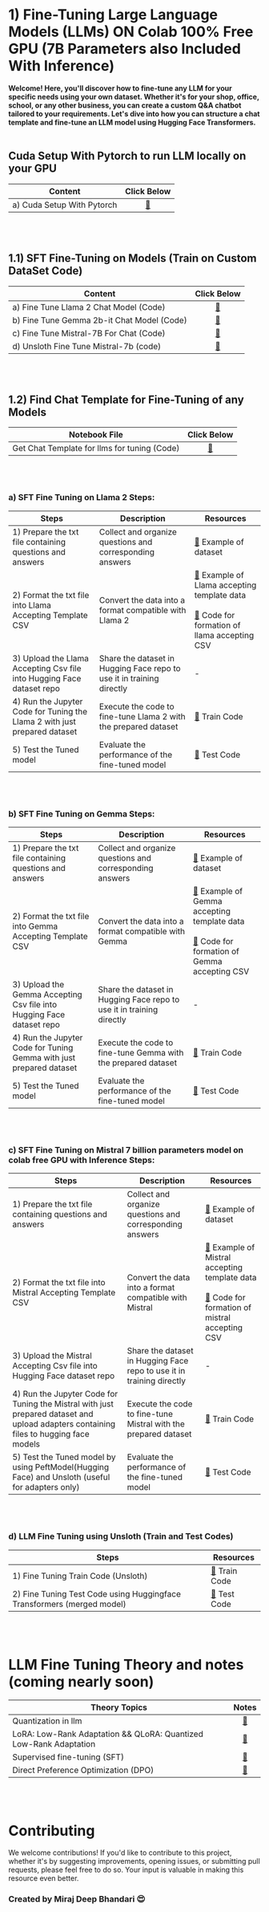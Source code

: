 # 1) Fine-Tuning Large Language Models (LLMs) ON Colab 100% Free GPU (7B Parameters also Included With Inference) 

**Welcome! Here, you'll discover how to fine-tune any LLM for your specific needs using your own dataset. Whether it's for your shop, office, school, or any other business, you can create a custom Q&A chatbot tailored to your requirements. Let's dive into how you can structure a chat template and fine-tune an LLM model using Hugging Face Transformers.**
<br><br>

## Cuda Setup With Pytorch to run LLM locally on your GPU

| Content                                       | Click Below |
| ------------------------------------------- | :-------: |
| a) Cuda Setup With Pytorch       | [🔗](https://github.com/mirajdeepbhandari/GenAI_Reference/blob/main/llm%20finetuning/cuda%20and%20pytourch%20setup%20for%20llm.pdf)  |

<br><br>
## 1.1) SFT Fine-Tuning on Models (Train on Custom DataSet Code)

| Content                                       | Click Below |
| ------------------------------------------- | :-------: |
| a) Fine Tune Llama 2 Chat Model (Code)      | [🔗](#fine-tuning-llama-2-steps)  |
| b) Fine Tune Gemma 2b-it Chat Model (Code)  | [🔗](#fine-tuning-gemma-steps)  |
| c) Fine Tune Mistral-7B For Chat (Code)   | [🔗](#fine-tuning-Mistral-steps)  |
| d) Unsloth Fine Tune Mistral-7b (code)           | [🔗](#fine-tuning-unsloth)  |

<br><br>
## 1.2) Find Chat Template for Fine-Tuning of any Models 
| Notebook File                               | Click Below |
| ------------------------------------------- | :-------: |
| Get Chat Template for llms for tuning (Code)| [🔗](https://github.com/mirajdeepbhandari/GenAI_Reference/blob/main/llm%20finetuning/formation_of_chat_template_of_any_llm.ipynb)  |


<br><br>
<a id="fine-tuning-llama-2-steps"></a>
### a) SFT Fine Tuning on Llama 2 Steps:

| Steps                                                        | Description                                               | Resources                                                                             |
| ----------------------------------------------------------- | ---------------------------------------------------------- | ------------------------------------------------------------------------------------- |
| 1) Prepare the txt file containing questions and answers    | Collect and organize questions and corresponding answers  | [🔗](https://github.com/mirajdeepbhandari/GenAI_Reference/blob/main/llm%20finetuning/llma%202%20chat%20model/qna%20deep%20dataset.txt) Example of dataset                                                            |
| 2) Format the txt file into Llama Accepting Template CSV        | Convert the data into a format compatible with Llama 2    | [🔗](https://huggingface.co/datasets/mirajbhandari/llama2_finetune_dataset) Example of Llama accepting template data<br><br>[🔗](https://github.com/mirajdeepbhandari/GenAI_Reference/blob/main/llm%20finetuning/llma%202%20chat%20model/Dataset_formation_for_llama.ipynb) Code for formation of llama accepting CSV |
| 3) Upload the Llama Accepting Csv file into Hugging Face dataset repo | Share the dataset in Hugging Face repo to use it in training directly  | -                                                                                     |
| 4) Run the Jupyter Code for Tuning the Llama 2 with just prepared dataset | Execute the code to fine-tune Llama 2 with the prepared dataset | [🔗](https://github.com/mirajdeepbhandari/GenAI_Reference/blob/main/llm%20finetuning/llma%202%20chat%20model/llma2chatfinetuning.ipynb) Train Code                                                                 |
| 5) Test the Tuned model                                      | Evaluate the performance of the fine-tuned model          | [🔗](https://github.com/mirajdeepbhandari/GenAI_Reference/blob/main/llm%20finetuning/llma%202%20chat%20model/testing%20the%20fine%20tuned%20llma2%20chat%20model/testing_llma2_after_fine_tuned.ipynb) Test Code |

<br><br>
<a id="fine-tuning-gemma-steps"></a>
### b) SFT Fine Tuning on Gemma Steps:

| Steps                                                        | Description                                               | Resources                                                                             |
| ----------------------------------------------------------- | ---------------------------------------------------------- | ------------------------------------------------------------------------------------- |
| 1) Prepare the txt file containing questions and answers    | Collect and organize questions and corresponding answers  | [🔗](https://github.com/mirajdeepbhandari/GenAI_Reference/blob/main/llm%20finetuning/gemma%202b-it%20model/yungridataset.txt) Example of dataset                                                            |
| 2) Format the txt file into Gemma Accepting Template CSV        | Convert the data into a format compatible with Gemma    | [🔗](https://huggingface.co/datasets/mirajbhandari/gemma_2b_it_dataset) Example of Gemma accepting template data<br><br>[🔗](https://github.com/mirajdeepbhandari/GenAI_Reference/blob/main/llm%20finetuning/gemma%202b-it%20model/Dataset_formation_for_gemma.ipynb) Code for formation of Gemma accepting CSV |
| 3) Upload the Gemma Accepting Csv file into Hugging Face dataset repo | Share the dataset in Hugging Face repo to use it in training directly  | -                                                                                     |
| 4) Run the Jupyter Code for Tuning Gemma with just prepared dataset | Execute the code to fine-tune Gemma with the prepared dataset | [🔗](https://github.com/mirajdeepbhandari/GenAI_Reference/blob/main/llm%20finetuning/gemma%202b-it%20model/gemma_2b_it_finetune.ipynb) Train Code                                                                 |
| 5) Test the Tuned model                                      | Evaluate the performance of the fine-tuned model          | [🔗](https://github.com/mirajdeepbhandari/GenAI_Reference/blob/main/llm%20finetuning/gemma%202b-it%20model/testing%20the%20fine%20tuned%20gemma%20chat%20model/Testing_gemma_fine_Tuning_model.ipynb) Test Code    |

<br><br>
<a id="fine-tuning-Mistral-steps"></a>
### c) SFT Fine Tuning on Mistral 7 billion parameters model on colab free GPU with Inference Steps:

| Steps                                                        | Description                                               | Resources                                                                             |
| ----------------------------------------------------------- | ---------------------------------------------------------- | ------------------------------------------------------------------------------------- |
| 1) Prepare the txt file containing questions and answers    | Collect and organize questions and corresponding answers  | [🔗](https://github.com/mirajdeepbhandari/GenAI_Reference/blob/main/llm%20finetuning/Mistral%207b%20Instruct%20v1%20model/TechVibedata.txt) Example of dataset                                                            |
| 2) Format the txt file into Mistral Accepting Template CSV  | Convert the data into a format compatible with Mistral   | [🔗](https://huggingface.co/datasets/mirajbhandari/mistral_dataset_for_tuning) Example of Mistral accepting template data<br><br>[🔗](https://github.com/mirajdeepbhandari/GenAI_Reference/blob/main/llm%20finetuning/Mistral%207b%20Instruct%20v1%20model/Dataset_formation_for_Mistral_7B.ipynb) Code for formation of mistral accepting CSV |
| 3) Upload the Mistral Accepting Csv file into Hugging Face dataset repo | Share the dataset in Hugging Face repo to use it in training directly  | -                                                                                     |
| 4) Run the Jupyter Code for Tuning the Mistral  with just prepared dataset and upload adapters containing files to hugging face models  | Execute the code to fine-tune Mistral  with the prepared dataset | [🔗](https://github.com/mirajdeepbhandari/GenAI_Reference/blob/main/llm%20finetuning/Mistral%207b%20Instruct%20v1%20model/Fine_Tuning_Mistral_7b_Instruct.ipynb) Train Code                                                                 |
| 5) Test the Tuned model by using PeftModel(Hugging Face) and Unsloth (useful for adapters only)                                      | Evaluate the performance of the fine-tuned model          | [🔗](https://github.com/mirajdeepbhandari/GenAI_Reference/tree/main/llm%20finetuning/Mistral%207b%20Instruct%20v1%20model/testing%20the%20fine%20tuned%20Mistral%207b%20Instruct%20chat%20model) Test Code |

<br><br>
<a id="fine-tuning-unsloth"></a>
### d) LLM Fine Tuning using Unsloth (Train and Test Codes)

| Steps                                                         | Resources                                                                            |
| -----------------------------------------------------------  |------------------------------------------------------------------------------------- |
| 1) Fine Tuning Train Code (Unsloth)    | [🔗](https://github.com/mirajdeepbhandari/GenAI_Reference/blob/main/llm%20finetuning/Unsloth%20Finetuning/unsloth_mistral_finetuning.ipynb) Train Code|   
| 2) Fine Tuning Test Code using Huggingface Transformers (merged model)    | [🔗](https://github.com/mirajdeepbhandari/GenAI_Reference/blob/main/llm%20finetuning/Unsloth%20Finetuning/testing_usloth_tuning_model_from_hugging_face.ipynb) Test Code|

<br><br>
# LLM Fine Tuning Theory and notes (coming nearly soon)

| Theory Topics                                                                                                                | Notes |
| ---------------------------------------------------------------------------------------------------------------------------- | :-------: |
| Quantization in llm                                                                                                          | [🔗](https://github.com/mirajdeepbhandari/GenAI_Reference/blob/main/llm%20finetuning/quantazationllmsnotes.pdf)  |
| LoRA: Low-Rank Adaptation && QLoRA: Quantized Low-Rank Adaptation                                                            | [🔗](#)  |
| Supervised fine-tuning (SFT)                                                                                                 | [🔗](#)  |
| Direct Preference Optimization (DPO)                                                                                         | [🔗](#)  |


<br><br>

# Contributing

We welcome contributions! If you'd like to contribute to this project, whether it's by suggesting improvements, opening issues, or submitting pull requests, please feel free to do so. Your input is valuable in making this resource even better.



### Created by Miraj Deep Bhandari 😍
